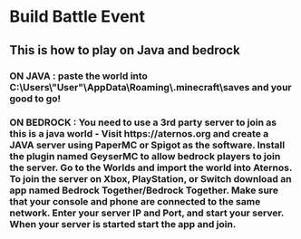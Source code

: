  <h1> Build Battle Event </h1>
 <h2>This is how to play on Java and bedrock</h2>
<h3>ON JAVA : paste the world into C:\Users\"User"\AppData\Roaming\.minecraft\saves and your good to go!</h3>
   
<h3> ON BEDROCK : You need to use a 3rd party server to join as this is a java world - Visit https://aternos.org and create a JAVA server using PaperMC or Spigot as the software. Install the plugin named GeyserMC to allow bedrock players to join the server. Go to the Worlds and import the world into Aternos. To join the server on Xbox, PlayStation, or Switch download an app named Bedrock Together/Bedrock Together. Make sure that your console and phone are connected to the same network. Enter your server IP and Port, and start your server. When your server is started  start the app and join. 
  
</h3>


